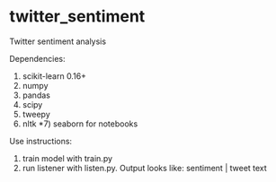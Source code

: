 # twitter_sentiment
Twitter sentiment analysis 

Dependencies:
1) scikit-learn 0.16+
2) numpy
3) pandas
4) scipy
5) tweepy
6) nltk
*7) seaborn for notebooks

Use instructions:
1) train model with train.py
2) run listener with listen.py.
Output looks like:
sentiment | tweet text
